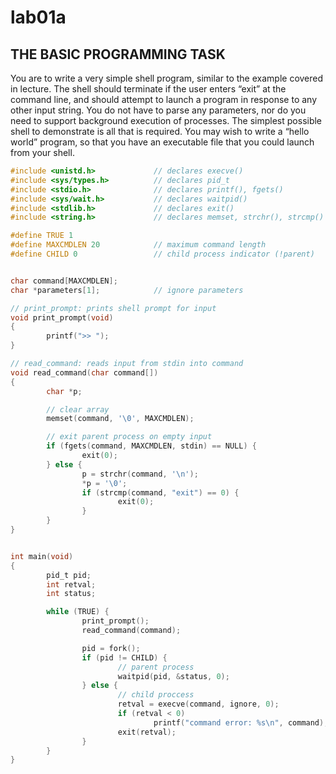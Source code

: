 # lab01a

## THE BASIC PROGRAMMING TASK
You are to write a very simple shell program, similar to the example covered in lecture. The shell should terminate if the user enters “exit” at the command line, and should attempt to launch a program in response to any other input string. You do not have to parse any parameters, nor do you need to support background execution of processes. The simplest possible shell to demonstrate is all that is required. You may wish to write a “hello world” program, so that you have an executable file that you could launch from your shell.

```c
#include <unistd.h>				// declares execve()
#include <sys/types.h>			// declares pid_t
#include <stdio.h>				// declares printf(), fgets()
#include <sys/wait.h>			// declares waitpid()
#include <stdlib.h>				// declares exit()
#include <string.h>				// declares memset, strchr(), strcmp()

#define TRUE 1
#define MAXCMDLEN 20			// maximum command length
#define CHILD 0					// child process indicator (!parent)


char command[MAXCMDLEN];
char *parameters[1];			// ignore parameters

// print_prompt: prints shell prompt for input
void print_prompt(void)
{
		printf(">> ");
}

// read_command: reads input from stdin into command
void read_command(char command[])
{
		char *p;

		// clear array
		memset(command, '\0', MAXCMDLEN);

		// exit parent process on empty input
		if (fgets(command, MAXCMDLEN, stdin) == NULL) {
				exit(0);
		} else {
				p = strchr(command, '\n');
				*p = '\0';
				if (strcmp(command, "exit") == 0) {
						exit(0);
				}
		}
}


int main(void)
{
		pid_t pid;
		int retval;
		int status;

		while (TRUE) {
				print_prompt();
				read_command(command);

				pid = fork();
				if (pid != CHILD) {
						// parent process
						waitpid(pid, &status, 0);
				} else {
						// child proccess
						retval = execve(command, ignore, 0);
						if (retval < 0)
								printf("command error: %s\n", command);
						exit(retval);
				}
		}
}
```
